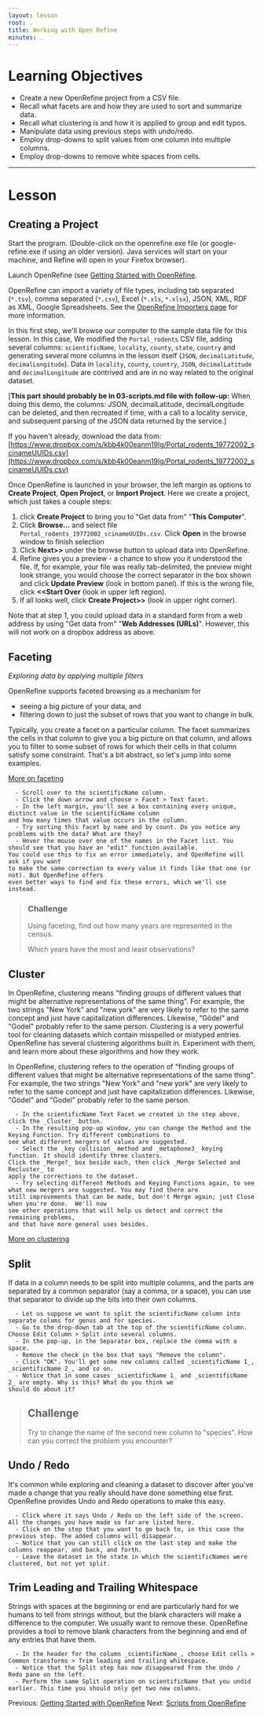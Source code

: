 ```yaml
---
layout: lesson
root: .
title: Working with Open Refine
minutes: .
---
```


# Learning Objectives

* Create a new OpenRefine project from a CSV file.
* Recall what facets are and how they are used to sort and summarize data.
* Recall what clustering is and how it is applied to group and edit typos.
* Manipulate data using previous steps with undo/redo.
* Employ drop-downs to split values from one column into multiple columns.
* Employ drop-downs to remove white spaces from cells.


----------------------------------------------------

# Lesson

## Creating a Project


Start the program. (Double-click on the openrefine.exe file (or google-refine.exe if using an older version). Java services will start on your machine, and Refine will open in your Firefox browser).

Launch OpenRefine (see [Getting Started with OpenRefine](00-getting-started.html).

OpenRefine can import a variety of file types, including tab separated (`*.tsv`), comma separated (`*.csv`), Excel (`*.xls`, `*.xlsx`), JSON, XML, RDF as XML, Google Spreadsheets. See the [OpenRefine Importers page](https://github.com/OpenRefine/OpenRefine/wiki/Importers) for more information.

In this first step, we'll browse our computer to the sample data file for this lesson. In this case, We modified the `Portal_rodents` CSV file, adding several columns: `scientificName`, `locality`, `county`, `state`, `country` and generating several more columns in the lesson itself (`JSON`, `decimalLatitude`, `decimalLongitude`). Data in `locality`, `county`, `country`, `JSON`, `decimalLatitude` and `decimalLongitude` are contrived and are in no way related to the original dataset. 

[**This part should probably be in 03-scripts.md file with follow-up:** When doing this demo, the columns: JSON, decimalLatitude, decimalLongitude can be deleted, and then recreated if time, with a call to a locality service, and subsequent parsing of the JSON data returned by the service.]


If you haven't already, download the data from:  
[https://www.dropbox.com/s/kbb4k00eanm19lg/Portal_rodents_19772002_scinameUUIDs.csv](https://www.dropbox.com/s/kbb4k00eanm19lg/Portal_rodents_19772002_scinameUUIDs.csv)


Once OpenRefine is launched in your browser, the left margin as options to **Create Project**, **Open Project**, or **Import Project**. Here we create a project, which just takes a couple steps:

1. click **Create Project** to bring you to "Get data from" "**This Computer**".
2. Click **Browse...** and select file `Portal_rodents_19772002_scinameUUIDs.csv`. Click **Open** in the browse window to finish selection 
3. Click **Next>>** under the browse button to upload data into OpenRefine.
4. Refine gives you a preview - a chance to show you it understood the file. If, for example, your file was really tab-delimited, the preview might look strange, you would choose the correct separator in the box shown and click **Update Preview** (look in bottom panel). If this is the wrong file, click **<<Start Over** (look in upper left region).
5. If all looks well, click **Create Project>>** (look in upper right corner).

Note that at step 1, you could upload data in a standard form from a web address by using "Get data from" "**Web Addresses (URLs)**". However, this will not work on a dropbox address as above.

## Faceting

*Exploring data by applying multiple filters*

OpenRefine supports faceted browsing as a mechanism for

* seeing a big picture of your data, and
* filtering down to just the subset of rows that you want to change in bulk.

Typically, you create a facet on a particular column. The facet summarizes the cells in that column to give you a big picture on that column, and allows you to filter to some subset of rows for which their cells in that column satisfy some constraint. That's a bit abstract, so let's jump into some examples. 

[More on faceting](https://github.com/OpenRefine/OpenRefine/wiki/Faceting)

````
  - Scroll over to the scientificName column.
  - Click the down arrow and choose > Facet > Text facet.
  - In the left margin, you'll see a box containing every unique, distinct value in the scientificName column 
and how many times that value occurs in the column.
  - Try sorting this facet by name and by count. Do you notice any problems with the data? What are they?
  - Hover the mouse over one of the names in the Facet list. You should see that you have an "edit" function available. 
You could use this to fix an error immediately, and OpenRefine will ask if you want 
to make the same correction to every value it finds like that one (or not). But OpenRefine offers 
even better ways to find and fix these errors, which we'll use instead.
````

> ### Challenge
>
> Using faceting, find out how many years are represented in the census.  
>
> Which years have the most and least observations?


## Cluster

In OpenRefine, clustering means "finding groups of different values that might be alternative representations of the same thing". For example, the two strings "New York" and "new york" are very likely to refer to the same concept and just have capitalization differences. Likewise, "Gödel" and "Godel" probably refer to the same person. Clustering is a very powerful tool for cleaning datasets which contain misspelled or mistyped entries.
OpenRefine has several clustering algorithms built in. Experiment with them, and learn more about these algorithms and how they work. 

In OpenRefine, clustering refers to the operation of "finding groups of different values that might be alternative representations of the same thing". For example, the two strings "New York" and "new york" are very likely to refer to the same concept and just have capitalization differences. Likewise, "Gödel" and "Godel" probably refer to the same person. 

````
  - In the scientificName Text Facet we created in the step above, click the _Cluster_ button.
  - In the resulting pop-up window, you can change the Method and the Keying Function. Try different combinations to 
see what different mergers of values are suggested.
  - Select the _key collision_ method and _metaphone3_ keying function. It should identify three clusters. 
Click the _Merge?_ box beside each, then click _Merge Selected and Recluster_ to 
apply the corrections to the dataset.
  - Try selecting different Methods and Keying Functions again, to see what new mergers are suggested. You may find there are 
still improvements that can be made, but don't Merge again; just Close when you're done.  We'll now 
see other operations that will help us detect and correct the remaining problems, 
and that have more general uses besides.
````

[More on clustering](https://github.com/OpenRefine/OpenRefine/wiki/Clustering-In-Depth)

## Split

If data in a column needs to be split into multiple columns, and the parts are separated by a common separator (say a comma, or a space), you can use that separator to divide up the bits into their own columns.

````
  - Let us suppose we want to split the scientificName column into separate colums for genus and for species. 
  - Go to the drop-down tab at the top of the scientificName column. Choose Edit Column > Split into several columns.
  - In the pop-up, in the Separator box, replace the comma with a space.
  - Remove the check in the box that says "Remove the column".
  - Click "OK". You'll get some new columns called _scientificName 1_, _scientificName 2_, and so on.
  - Notice that in some cases _scientificName 1_ and _scientificName 2_ are empty. Why is this? What do you think we 
should do about it?
````

> ## Challenge
>
> Try to change the name of the second new column to "species". How can you correct the problem you encounter?


## Undo / Redo

It's common while exploring and cleaning a dataset to discover after you've made a change that you really should have done something else first. OpenRefine provides Undo and Redo operations to make this easy.

````
  - Click where it says Undo / Redo on the left side of the screen. All the changes you have made so far are listed here.
  - Click on the step that you want to go back to, in this case the previous step. The added columns will disappear.
  - Notice that you can still click on the last step and make the columns reappear, and back, and forth. 
  - Leave the dataset in the state in which the scientificNames were clustered, but not yet split.
````

## Trim Leading and Trailing Whitespace

Strings with spaces at the beginning or end are particularly hard for we humans to tell from strings without, but the blank characters will make a difference to the computer. We usually want to remove these. OpenRefine provides a tool to remove blank characters from the beginning and end of any entries that have them.


````
  - In the header for the column _scientificName_, choose Edit cells > Common transforms > Trim leading and trailing whitespace.
  - Notice that the Split step has now disappeared from the Undo / Redo pane on the left. 
  - Perform the same Split operation on scientificName that you undid earlier. This time you should only get two new columns.
````

Previous: [Getting Started with OpenRefine](00-getting-started.html)  Next: [Scripts from OpenRefine](02-scripts.html)

